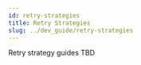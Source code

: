 ```yaml
---
id: retry-strategies
title: Retry Strategies
slug: ../dev_guide/retry-strategies
---
```


Retry strategy guides TBD